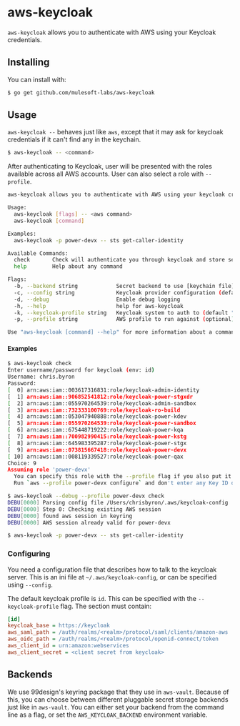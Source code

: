 # aws-keycloak

`aws-keycloak` allows you to authenticate with AWS using your Keycloak credentials.

## Installing

You can install with:

```bash
$ go get github.com/mulesoft-labs/aws-keycloak
```

## Usage

`aws-keycloak --` behaves just like `aws`, except that it may ask for keycloak credentials if it can't find any in the keychain.

```bash
$ aws-keycloak -- <command>
```

After authenticating to Keycloak, user will be presented with the roles available across all AWS accounts. User can also select a role with `--profile`.

```bash
aws-keycloak allows you to authenticate with AWS using your keycloak credentials

Usage:
  aws-keycloak [flags] -- <aws command>
  aws-keycloak [command]

Examples:
  aws-keycloak -p power-devx -- sts get-caller-identity

Available Commands:
  check       Check will authenticate you through keycloak and store session.
  help        Help about any command

Flags:
  -b, --backend string            Secret backend to use [keychain file]
  -c, --config string             Keycloak provider configuration (default "/.aws/keycloak-config")
  -d, --debug                     Enable debug logging
  -h, --help                      help for aws-keycloak
  -k, --keycloak-profile string   Keycloak system to auth to (default "id")
  -p, --profile string            AWS profile to run against (optional)

Use "aws-keycloak [command] --help" for more information about a command.
```
#### Examples

```bash
$ aws-keycloak check
Enter username/password for keycloak (env: id)
Username: chris.byron
Password:
[  0] arn:aws:iam::003617316831:role/keycloak-admin-identity
[  1] arn:aws:iam::906852541812:role/keycloak-power-stgxdr
[  2] arn:aws:iam::055970264539:role/keycloak-admin-sandbox
[  3] arn:aws:iam::732333100769:role/keycloak-ro-build
[  4] arn:aws:iam::053047940888:role/keycloak-power-kdev
[  5] arn:aws:iam::055970264539:role/keycloak-power-sandbox
[  6] arn:aws:iam::675448719222:role/keycloak-power-kqa
[  7] arn:aws:iam::700982990415:role/keycloak-power-kstg
[  8] arn:aws:iam::645983395287:role/keycloak-power-stgx
[  9] arn:aws:iam::073815667418:role/keycloak-power-devx
[ 10] arn:aws:iam::008119339527:role/keycloak-power-qax
Choice: 9
Assuming role 'power-devx'
  You can specify this role with the --profile flag if you also put it in your aws config.
  Run `aws --profile power-devx configure` and don't enter any Key ID or Secret Key.
```

```bash
$ aws-keycloak --debug --profile power-devx check
DEBU[0000] Parsing config file /Users/chrisbyron/.aws/keycloak-config
DEBU[0000] Step 0: Checking existing AWS session
DEBU[0000] found aws session in keyring
DEBU[0000] AWS session already valid for power-devx
```

```bash
$ aws-keycloak -p power-devx -- sts get-caller-identity
```


### Configuring

You need a configuration file that describes how to talk to the keycloak server. This is an ini file at `~/.aws/keycloak-config`, or can be specified using `--config`.

The default keycloak profile is `id`. This can be specified with the `--keycloak-profile` flag. The section must contain:
```ini
[id]
keycloak_base = https://keycloak
aws_saml_path = /auth/realms/<realm>/protocol/saml/clients/amazon-aws
aws_oidc_path = /auth/realms/<realm>/protocol/openid-connect/token
aws_client_id = urn:amazon:webservices
aws_client_secret = <client secret from keycloak>
```

## Backends

We use 99design's keyring package that they use in `aws-vault`.  Because of this, you can choose between different pluggable secret storage backends just like in `aws-vault`.  You can either set your backend from the command line as a flag, or set the `AWS_KEYCLOAK_BACKEND` environment variable.
